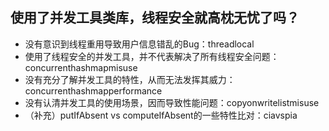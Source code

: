 ## 使用了并发工具类库，线程安全就高枕无忧了吗？
- 没有意识到线程重用导致用户信息错乱的Bug：threadlocal
- 使用了线程安全的并发工具，并不代表解决了所有线程安全问题：concurrenthashmapmisuse
- 没有充分了解并发工具的特性，从而无法发挥其威力：concurrenthashmapperformance
- 没有认清并发工具的使用场景，因而导致性能问题：copyonwritelistmisuse
- （补充）putIfAbsent vs computeIfAbsent的一些特性比对：ciavspia
